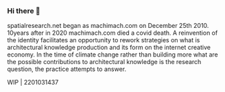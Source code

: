 ### Hi there 👋

spatialresearch.net began as machimach.com on December 25th 2010. 10years after in 2020 machimach.com died a covid death. A reinvention of the identity facilitates an opportunity to rework strategies on what is architectural knowledge production and its form on the internet creative economy. In the time of climate change rather than building more what are the possible contributions to architectural knowledge is the research question, the practice attempts to answer.

WIP | 2201031437
<!--
**spatialresearch/spatialresearch** is a ✨ _special_ ✨ repository because its `README.md` (this file) appears on your GitHub profile.

Here are some ideas to get you started:

- 🔭 I’m currently working on ...
- 🌱 I’m currently learning ...
- 👯 I’m looking to collaborate on ...
- 🤔 I’m looking for help with ...
- 💬 Ask me about ...
- 📫 How to reach me: ...
- 😄 Pronouns: ...
- ⚡ Fun fact: ...
-->
